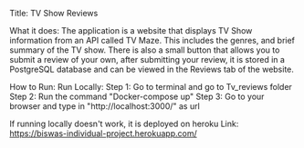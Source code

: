 Title: 
TV Show Reviews

What it does:
The application is a website that displays TV Show information from an API called TV Maze. This includes the genres, and brief summary of the TV show.
There is also a small button that allows you to submit a review of your own, after submitting your review, it is stored in a PostgreSQL database and can be viewed in the Reviews tab of the website.

How to Run:
Run Locally:
    Step 1: Go to terminal and go to Tv_reviews folder
    Step 2: Run the command "Docker-compose up"
    Step 3: Go to your browser and type in "http://localhost:3000/" as url

If running locally doesn't work, it is deployed on heroku
Link: https://biswas-individual-project.herokuapp.com/
